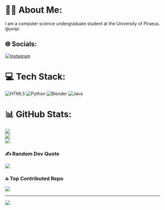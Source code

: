 # 👨‍💻 About Me:
I am a computer science undergraduate student at the University of Piraeus. @unipi


## 🌐 Socials:
[![Instagram](https://img.shields.io/badge/Instagram-%23E4405F.svg?logo=Instagram&logoColor=white)](https://instagram.com/louizos_vasilis) 

# 💻 Tech Stack:
![HTML5](https://img.shields.io/badge/html5-%23E34F26.svg?style=for-the-badge&logo=html5&logoColor=white) ![Python](https://img.shields.io/badge/python-3670A0?style=for-the-badge&logo=python&logoColor=ffdd54) ![Blender](https://img.shields.io/badge/blender-%23F5792A.svg?style=for-the-badge&logo=blender&logoColor=white) ![Java](https://img.shields.io/badge/java-%23ED8B00.svg?style=for-the-badge&logo=java&logoColor=white)
# 📊 GitHub Stats:
![](https://github-readme-stats.vercel.app/api?username=vasloui&theme=dark&hide_border=false&include_all_commits=false&count_private=false)<br/>
![](https://github-readme-streak-stats.herokuapp.com/?user=vasloui&theme=dark&hide_border=false)<br/>
![](https://github-readme-stats.vercel.app/api/top-langs/?username=vasloui&theme=dark&hide_border=false&include_all_commits=false&count_private=false&layout=compact)

### ✍️ Random Dev Quote
![](https://quotes-github-readme.vercel.app/api?type=vetical&theme=light)

### 🔝 Top Contributed Repo
![](https://github-contributor-stats.vercel.app/api?username=vasloui&limit=5&theme=dark&combine_all_yearly_contributions=true)



---
[![](https://visitcount.itsvg.in/api?id=vasloui&icon=0&color=9)](https://visitcount.itsvg.in)

<!-- Proudly created with GPRM ( https://gprm.itsvg.in ) -->
